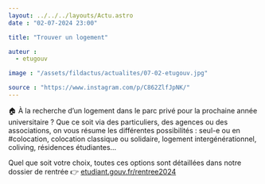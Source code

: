 ```yaml
---
layout: ../../../layouts/Actu.astro
date : "02-07-2024 23:00"

title: "Trouver un logement"

auteur :
  - etugouv

image : "/assets/fildactus/actualites/07-02-etugouv.jpg"

source : "https://www.instagram.com/p/C862ZlfJpNK/"
---
```


🏠 À la recherche d’un logement dans le parc privé pour la prochaine année universitaire ? Que ce soit via des particuliers, des agences ou des associations, on vous résume les différentes possibilités : seul-e ou en #colocation, colocation classique ou solidaire, logement intergénérationnel, coliving, résidences étudiantes…

Quel que soit votre choix, toutes ces options sont détaillées dans notre dossier de rentrée 👉 [etudiant.gouv.fr/rentree2024](https://www.etudiant.gouv.fr/fr/rentree2024)